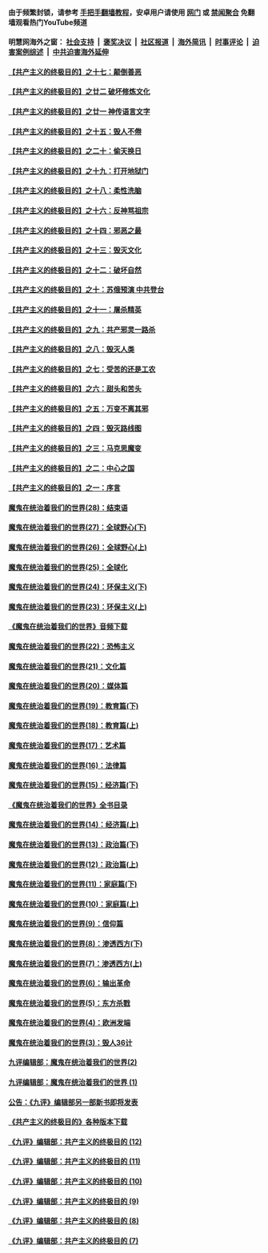 #### 由于频繁封锁，请参考 [手把手翻墙教程](https://github.com/gfw-breaker/guides/wiki/)，安卓用户请使用 [网门](https://github.com/gfw-breaker/bn-android/blob/master/ogate.md?t=05260813) 或 [禁闻聚合](https://github.com/gfw-breaker/bn-android) 免翻墙观看热门YouTube频道 

#### 明慧网海外之窗：&nbsp;[社会支持](140.md?t=05260813) &nbsp;|&nbsp; [褒奖决议](282.md?t=05260813) &nbsp;|&nbsp; [社区报道](91.md?t=05260813) &nbsp;|&nbsp; [海外简讯](245.md?t=05260813) &nbsp;|&nbsp; [时事评论](251.md?t=05260813) &nbsp;|&nbsp; [迫害案例综述](328.md?t=05260813) &nbsp;|&nbsp; [中共迫害海外延伸](236.md?t=05260813) 

#### [【共产主义的终极目的】之十七：颠倒善恶](../pages/nsc422/n11179782.md?t=05260813) 

#### [【共产主义的终极目的】之廿二 破坏修炼文化](../pages/nsc422/n11245728.md?t=05260813) 

#### [【共产主义的终极目的】之廿一 神传语言文字](../pages/nsc422/n11263265.md?t=05260813) 

#### [【共产主义的终极目的】之十五：毁人不倦](../pages/nsc422/n11166792.md?t=05260813) 

#### [【共产主义的终极目的】之二十：偷天换日](../pages/nsc422/n11238846.md?t=05260813) 

#### [【共产主义的终极目的】之十九：打开地狱门](../pages/nsc422/n11206376.md?t=05260813) 

#### [【共产主义的终极目的】之十八：柔性洗脑](../pages/nsc422/n11199994.md?t=05260813) 

#### [【共产主义的终极目的】之十六：反神骂祖宗](../pages/nsc422/n11166798.md?t=05260813) 

#### [【共产主义的终极目的】之十四：邪恶之最](../pages/nsc422/n11150249.md?t=05260813) 

#### [【共产主义的终极目的】之十三：毁灭文化](../pages/nsc422/n11135227.md?t=05260813) 

#### [【共产主义的终极目的】之十二：破坏自然](../pages/nsc422/n11135214.md?t=05260813) 

#### [【共产主义的终极目的】之十：苏俄预演 中共登台](../pages/nsc422/n11118424.md?t=05260813) 

#### [【共产主义的终极目的】之十一：屠杀精英](../pages/nsc422/n11118442.md?t=05260813) 

#### [【共产主义的终极目的】之九：共产邪灵一路杀](../pages/nsc422/n11114139.md?t=05260813) 

#### [【共产主义的终极目的】之八：毁灭人类](../pages/nsc422/n11108503.md?t=05260813) 

#### [【共产主义的终极目的】之七：受苦的还是工农](../pages/nsc422/n11101809.md?t=05260813) 

#### [【共产主义的终极目的】之六：甜头和苦头](../pages/nsc422/n11096971.md?t=05260813) 

#### [【共产主义的终极目的】之五：万变不离其邪](../pages/nsc422/n11091285.md?t=05260813) 

#### [【共产主义的终极目的】之四：毁灭路线图](../pages/nsc422/n11086284.md?t=05260813) 

#### [【共产主义的终极目的】之三：马克思魔变](../pages/nsc422/n11061941.md?t=05260813) 

#### [【共产主义的终极目的】之二：中心之国](../pages/nsc422/n11047728.md?t=05260813) 

#### [【共产主义的终极目的】之一：序言](../pages/nsc422/n11086077.md?t=05260813) 

#### [魔鬼在统治着我们的世界(28)：结束语](../pages/nsc422/n10936246.md?t=05260813) 

#### [魔鬼在统治着我们的世界(27)：全球野心(下)](../pages/nsc422/n10928319.md?t=05260813) 

#### [魔鬼在统治着我们的世界(26)：全球野心(上)](../pages/nsc422/n10900318.md?t=05260813) 

#### [魔鬼在统治着我们的世界(25)：全球化](../pages/nsc422/n10788205.md?t=05260813) 

#### [魔鬼在统治着我们的世界(24)：环保主义(下)](../pages/nsc422/n10695307.md?t=05260813) 

#### [魔鬼在统治着我们的世界(23)：环保主义(上)](../pages/nsc422/n10688613.md?t=05260813) 

#### [《魔鬼在统治着我们的世界》音频下载](../pages/nsc422/n10635553.md?t=05260813) 

#### [魔鬼在统治着我们的世界(22)：恐怖主义](../pages/nsc422/n10614727.md?t=05260813) 

#### [魔鬼在统治着我们的世界(21)：文化篇](../pages/nsc422/n10597706.md?t=05260813) 

#### [魔鬼在统治着我们的世界(20)：媒体篇](../pages/nsc422/n10586579.md?t=05260813) 

#### [魔鬼在统治着我们的世界(19)：教育篇(下)](../pages/nsc422/n10564808.md?t=05260813) 

#### [魔鬼在统治着我们的世界(18)：教育篇(上)](../pages/nsc422/n10526970.md?t=05260813) 

#### [魔鬼在统治着我们的世界(17)：艺术篇](../pages/nsc422/n10499093.md?t=05260813) 

#### [魔鬼在统治着我们的世界(16)：法律篇](../pages/nsc422/n10485969.md?t=05260813) 

#### [魔鬼在统治着我们的世界(15)：经济篇(下)](../pages/nsc422/n10469975.md?t=05260813) 

#### [《魔鬼在统治着我们的世界》全书目录](../pages/nsc422/n10464261.md?t=05260813) 

#### [魔鬼在统治着我们的世界(14)：经济篇(上)](../pages/nsc422/n10457370.md?t=05260813) 

#### [魔鬼在统治着我们的世界(13)：政治篇(下)](../pages/nsc422/n10448270.md?t=05260813) 

#### [魔鬼在统治着我们的世界(12)：政治篇(上)](../pages/nsc422/n10444576.md?t=05260813) 

#### [魔鬼在统治着我们的世界(11)：家庭篇(下)](../pages/nsc422/n10440961.md?t=05260813) 

#### [魔鬼在统治着我们的世界(10)：家庭篇(上)](../pages/nsc422/n10435448.md?t=05260813) 

#### [魔鬼在统治着我们的世界(9)：信仰篇](../pages/nsc422/n10432159.md?t=05260813) 

#### [魔鬼在统治着我们的世界(8)：渗透西方(下)](../pages/nsc422/n10429603.md?t=05260813) 

#### [魔鬼在统治着我们的世界(7)：渗透西方(上)](../pages/nsc422/n10426013.md?t=05260813) 

#### [魔鬼在统治着我们的世界(6)：输出革命](../pages/nsc422/n10421536.md?t=05260813) 

#### [魔鬼在统治着我们的世界(5)：东方杀戮](../pages/nsc422/n10417707.md?t=05260813) 

#### [魔鬼在统治着我们的世界(4)：欧洲发端](../pages/nsc422/n10414890.md?t=05260813) 

#### [魔鬼在统治着我们的世界(3)：毁人36计](../pages/nsc422/n10411583.md?t=05260813) 

#### [九评编辑部：魔鬼在统治着我们的世界(2)](../pages/nsc422/n10410036.md?t=05260813) 

#### [九评编辑部：魔鬼在统治着我们的世界 (1)](../pages/nsc422/n10406825.md?t=05260813) 

#### [公告：《九评》编辑部另一部新书即将发表](../pages/nsc422/n10405104.md?t=05260813) 

#### [《共产主义的终极目的》各种版本下载](../pages/nsc422/n10022138.md?t=05260813) 

#### [《九评》编辑部：共产主义的终极目的 (12)](../pages/nsc422/n9933272.md?t=05260813) 

#### [《九评》编辑部：共产主义的终极目的 (11)](../pages/nsc422/n9924973.md?t=05260813) 

#### [《九评》编辑部：共产主义的终极目的 (10)](../pages/nsc422/n9920883.md?t=05260813) 

#### [《九评》编辑部：共产主义的终极目的 (9)](../pages/nsc422/n9916363.md?t=05260813) 

#### [《九评》编辑部：共产主义的终极目的 (8)](../pages/nsc422/n9912488.md?t=05260813) 

#### [《九评》编辑部：共产主义的终极目的 (7)](../pages/nsc422/n9901176.md?t=05260813) 

